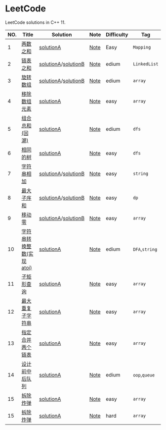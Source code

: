 LeetCode
========

LeetCode solutions in C++ 11.

|NO.|Title|Solution|Note|Difficulty|Tag|
|---|-----|--------|----|----------|---|
|1|[两数之和](https://leetcode.com/problems/two-sum)|[solutionA](https://github.com/fang0jun/myLeetCode/blob/master/001.Two_Sum/solution.cpp) |[Note](https://github.com/fang0jun/myLeetCode/tree/master/001.Two_Sum)|Easy|`Mapping`|
|2|[链表之和](https://github.com/fang0jun/myLeetCode/blob/master/002.%E4%B8%A4%E9%93%BE%E8%A1%A8%E4%B9%8B%E5%92%8C)|[solutionA](https://github.com/fang0jun/myLeetCode/blob/master/002.%E4%B8%A4%E9%93%BE%E8%A1%A8%E4%B9%8B%E5%92%8C/solution1.cpp)/[solutionB](https://github.com/fang0jun/myLeetCode/blob/master/002.%E4%B8%A4%E9%93%BE%E8%A1%A8%E4%B9%8B%E5%92%8C/solution1.cpp) |[Note](https://github.com/fang0jun/myLeetCode/blob/master/002.%E4%B8%A4%E9%93%BE%E8%A1%A8%E4%B9%8B%E5%92%8C)|edium|`LinkedList`|
|3|[旋转数组](https://github.com/fang0jun/myLeetCode/tree/master/003.%E6%97%8B%E8%BD%AC%E6%95%B0%E7%BB%84)|[solutionA](https://github.com/fang0jun/myLeetCode/blob/master/003.%E6%97%8B%E8%BD%AC%E6%95%B0%E7%BB%84/solutionA.cpp)/[solutionB](https://github.com/fang0jun/myLeetCode/blob/master/003.%E6%97%8B%E8%BD%AC%E6%95%B0%E7%BB%84/solutionB.cpp) |[Note](https://github.com/fang0jun/myLeetCode/tree/master/003.%E6%97%8B%E8%BD%AC%E6%95%B0%E7%BB%84)|edium|`array`|
|4|[移除数组元素](https://github.com/fang0jun/myLeetCode/tree/master/004.%E7%A7%BB%E9%99%A4%E6%95%B0%E7%BB%84%E5%85%83%E7%B4%A0)|[solutionA](https://github.com/fang0jun/myLeetCode/blob/master/004.%E7%A7%BB%E9%99%A4%E6%95%B0%E7%BB%84%E5%85%83%E7%B4%A0/solutionA.md)|[Note](https://github.com/fang0jun/myLeetCode/tree/master/004.%E7%A7%BB%E9%99%A4%E6%95%B0%E7%BB%84%E5%85%83%E7%B4%A0)|easy|`array`|
|5|[组合总和(回溯)](https://github.com/fang0jun/myLeetCode/tree/master/005.%E7%BB%84%E5%90%88%E6%80%BB%E5%92%8C%EF%BC%88%E5%9B%9E%E6%BA%AF%EF%BC%89)|[solutionA](https://github.com/fang0jun/myLeetCode/blob/master/005.%E7%BB%84%E5%90%88%E6%80%BB%E5%92%8C%EF%BC%88%E5%9B%9E%E6%BA%AF%EF%BC%89/solutionA.cpp)|[Note](https://github.com/fang0jun/myLeetCode/blob/master/005.%E7%BB%84%E5%90%88%E6%80%BB%E5%92%8C%EF%BC%88%E5%9B%9E%E6%BA%AF%EF%BC%89/README.md)|edium|`dfs`|
|6|[相同的树](https://github.com/fang0jun/myLeetCode/tree/master/006.%E7%9B%B8%E5%90%8C%E7%9A%84%E6%A0%91)|[solutionA](https://github.com/fang0jun/myLeetCode/blob/master/006.%E7%9B%B8%E5%90%8C%E7%9A%84%E6%A0%91/solutionA.cpp)|[Note](https://github.com/fang0jun/myLeetCode/tree/master/006.%E7%9B%B8%E5%90%8C%E7%9A%84%E6%A0%91/README.md)|easy|`dfs`|
|7|[字符串相加](https://github.com/fang0jun/myLeetCode/tree/master/007.%E5%AD%97%E7%AC%A6%E4%B8%B2%E7%9B%B8%E5%8A%A0)|[solutionA](https://github.com/fang0jun/myLeetCode/blob/master/007.%E5%AD%97%E7%AC%A6%E4%B8%B2%E7%9B%B8%E5%8A%A0/solutionA.cpp)/[solutionB](https://github.com/fang0jun/myLeetCode/blob/master/007.%E5%AD%97%E7%AC%A6%E4%B8%B2%E7%9B%B8%E5%8A%A0/solutionB.cpp)|[Note](https://github.com/fang0jun/myLeetCode/blob/master/007.%E5%AD%97%E7%AC%A6%E4%B8%B2%E7%9B%B8%E5%8A%A0/README.md)|easy|`string`|
|8|[最大子序和](https://github.com/fang0jun/myLeetCode/tree/master/008.%E6%9C%80%E5%A4%A7%E5%AD%90%E5%BA%8F%E5%92%8C)|[solutionA](https://github.com/fang0jun/myLeetCode/tree/master/008.%E6%9C%80%E5%A4%A7%E5%AD%90%E5%BA%8F%E5%92%8C/solutionA.cpp)/[solutionB](https://github.com/fang0jun/myLeetCode/tree/master/008.%E6%9C%80%E5%A4%A7%E5%AD%90%E5%BA%8F%E5%92%8C/solutionB.cpp)|[Note](https://github.com/fang0jun/myLeetCode/tree/master/008.%E6%9C%80%E5%A4%A7%E5%AD%90%E5%BA%8F%E5%92%8C/README.md)|easy|`dp`|
|9|[移动零](https://github.com/fang0jun/myLeetCode/edit/master/009.%E7%A7%BB%E5%8A%A8%E9%9B%B6)|[solutionA](https://github.com/fang0jun/myLeetCode/edit/master/009.%E7%A7%BB%E5%8A%A8%E9%9B%B6/solutionA.cpp)/[solutionB](https://github.com/fang0jun/myLeetCode/edit/master/009.%E7%A7%BB%E5%8A%A8%E9%9B%B6/solutionB.cpp)|[Note](https://github.com/fang0jun/myLeetCode/edit/master/009.%E7%A7%BB%E5%8A%A8%E9%9B%B6/README.md)|easy|`array`|
|10|[字符串转换整数(实现atoi)](https://github.com/fang0jun/myLeetCode/tree/master/010.%E5%AD%97%E7%AC%A6%E4%B8%B2%E8%BD%AC%E6%8D%A2%E6%95%B4%E6%95%B0(%E5%AE%9E%E7%8E%B0atoi))|[solutionA](https://github.com/fang0jun/myLeetCode/tree/master/010.%E5%AD%97%E7%AC%A6%E4%B8%B2%E8%BD%AC%E6%8D%A2%E6%95%B4%E6%95%B0(%E5%AE%9E%E7%8E%B0atoi)/solutionA.cpp)|[Note](https://github.com/fang0jun/myLeetCode/tree/master/010.%E5%AD%97%E7%AC%A6%E4%B8%B2%E8%BD%AC%E6%8D%A2%E6%95%B4%E6%95%B0(%E5%AE%9E%E7%8E%B0atoi)/README.md)|edium|`DFA`,`string`|
|11|[子矩形查询](https://github.com/fang0jun/myLeetCode/tree/master/011.%E5%AD%90%E7%9F%A9%E5%BD%A2%E6%9F%A5%E8%AF%A2)|[solutionA](https://github.com/fang0jun/myLeetCode/tree/master/011.%E5%AD%90%E7%9F%A9%E5%BD%A2%E6%9F%A5%E8%AF%A2/solutionA.cpp)|[Note](https://github.com/fang0jun/myLeetCode/tree/master/011.%E5%AD%90%E7%9F%A9%E5%BD%A2%E6%9F%A5%E8%AF%A2/README.md)|easy|`array`|
|12|[最大重复子字符串](https://github.com/fang0jun/myLeetCode/tree/master/012.%E6%9C%80%E5%A4%A7%E9%87%8D%E5%A4%8D%E5%AD%90%E5%AD%97%E7%AC%A6%E4%B8%B2)|[solutionA](https://github.com/fang0jun/myLeetCode/tree/master/012.%E6%9C%80%E5%A4%A7%E9%87%8D%E5%A4%8D%E5%AD%90%E5%AD%97%E7%AC%A6%E4%B8%B2/solutionA.cpp)|[Note](https://github.com/fang0jun/myLeetCode/tree/master/012.%E6%9C%80%E5%A4%A7%E9%87%8D%E5%A4%8D%E5%AD%90%E5%AD%97%E7%AC%A6%E4%B8%B2/README.md)|easy|`array`|
|13|[指定合并两个链表](https://github.com/fang0jun/myLeetCode/tree/master/013.%E6%8C%87%E5%AE%9A%E5%90%88%E5%B9%B6%E4%B8%A4%E4%B8%AA%E9%93%BE%E8%A1%A8)|[solutionA](https://github.com/fang0jun/myLeetCode/tree/master/013.%E6%8C%87%E5%AE%9A%E5%90%88%E5%B9%B6%E4%B8%A4%E4%B8%AA%E9%93%BE%E8%A1%A8/solutionA.cpp)|[Note](https://github.com/fang0jun/myLeetCode/tree/master/013.%E6%8C%87%E5%AE%9A%E5%90%88%E5%B9%B6%E4%B8%A4%E4%B8%AA%E9%93%BE%E8%A1%A8/README.md)|easy|`array`|
|14|[设计前中后队列](https://github.com/fang0jun/myLeetCode/tree/master/014.%E8%AE%BE%E8%AE%A1%E5%89%8D%E4%B8%AD%E5%90%8E%E9%98%9F%E5%88%97)|[solutionA](https://github.com/fang0jun/myLeetCode/tree/master/014.%E8%AE%BE%E8%AE%A1%E5%89%8D%E4%B8%AD%E5%90%8E%E9%98%9F%E5%88%97/solutionA.cpp)|[Note](https://github.com/fang0jun/myLeetCode/tree/master/014.%E8%AE%BE%E8%AE%A1%E5%89%8D%E4%B8%AD%E5%90%8E%E9%98%9F%E5%88%97/README.md)|edium|`oop`,`queue`|
|15|[拆除炸弹](https://github.com/fang0jun/myLeetCode/tree/master/015.%E6%8B%86%E9%99%A4%E7%82%B8%E5%BC%B9)|[solutionA](https://github.com/fang0jun/myLeetCode/tree/master/015.%E6%8B%86%E9%99%A4%E7%82%B8%E5%BC%B9/solutionA.cpp)|[Note](https://github.com/fang0jun/myLeetCode/tree/master/015.%E6%8B%86%E9%99%A4%E7%82%B8%E5%BC%B9/README.md)|easy|`array`|
|15|[拆除炸弹](https://github.com/fang0jun/myLeetCode/tree/master/016.%E6%A3%80%E6%9F%A5%E5%AD%97%E7%AC%A6%E4%B8%B2%E6%98%AF%E5%90%A6%E5%8F%AF%E4%BB%A5%E9%80%9A%E8%BF%87%E6%8E%92%E5%BA%8F%E5%AD%90%E5%AD%97%E7%AC%A6%E4%B8%B2%E5%BE%97%E5%88%B0%E5%8F%A6%E4%B8%80%E4%B8%AA%E5%AD%97%E7%AC%A6%E4%B8%B2)|[solutionA](https://github.com/fang0jun/myLeetCode/tree/master/016.%E6%A3%80%E6%9F%A5%E5%AD%97%E7%AC%A6%E4%B8%B2%E6%98%AF%E5%90%A6%E5%8F%AF%E4%BB%A5%E9%80%9A%E8%BF%87%E6%8E%92%E5%BA%8F%E5%AD%90%E5%AD%97%E7%AC%A6%E4%B8%B2%E5%BE%97%E5%88%B0%E5%8F%A6%E4%B8%80%E4%B8%AA%E5%AD%97%E7%AC%A6%E4%B8%B2/solutionA.cpp)|[Note](https://github.com/fang0jun/myLeetCode/tree/master/016.%E6%A3%80%E6%9F%A5%E5%AD%97%E7%AC%A6%E4%B8%B2%E6%98%AF%E5%90%A6%E5%8F%AF%E4%BB%A5%E9%80%9A%E8%BF%87%E6%8E%92%E5%BA%8F%E5%AD%90%E5%AD%97%E7%AC%A6%E4%B8%B2%E5%BE%97%E5%88%B0%E5%8F%A6%E4%B8%80%E4%B8%AA%E5%AD%97%E7%AC%A6%E4%B8%B2/README.md)|hard|`array`|

